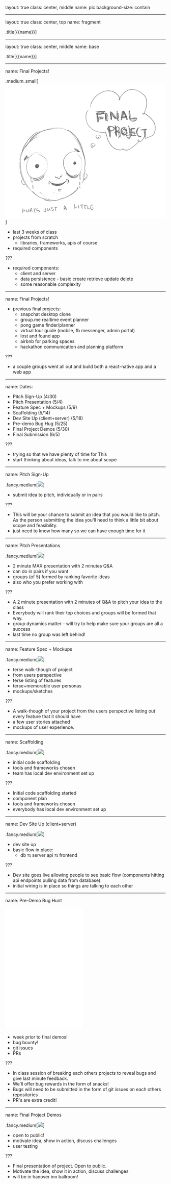 layout: true
class: center, middle
name: pic
background-size: contain

---

layout: true
class: center, top
name: fragment

.title[{{name}}]

---
layout: true
class: center, middle
name: base

.title[{{name}}]



---
name: Final Projects!

.medium_small[![](img/finalproject.jpg)]

* last 3 weeks of class
* projects from scratch
  * libraries, frameworks, apis of course
* required components




???
* required components:
  * client and server
  * data persistence - basic create retrieve update delete
  * some reasonable complexity


---
name: Final Projects!

* previous final projects:
  * snapchat desktop clone
  * group.me realtime event planner
  * pong game finder/planner
  * virtual tour guide (mobile, fb messenger, admin portal)
  * lost and found app
  * airbnb for parking spaces
  * hackathon communication and planning platform




???
* a couple groups went all out and build both a react-native app and a web app


---
name: Dates:

* Pitch Sign-Up (4/30)
* Pitch Presentation (5/4)
* Feature Spec + Mockups (5/9)
* Scaffolding (5/14)
* Dev Site Up (client+server) (5/18)
* Pre-demo Bug Hug (5/25)
* Final Project Demos (5/30)
* Final Submission (6/5)


???
* trying so that we have plenty of time for This
* start thinking about ideas,  talk to me about scope




---
name: Pitch Sign-Up

 .fancy.medium[![](http://i.giphy.com/IH3ZwYeR9AlP2.gif)]

* submit idea to pitch, individually or in pairs

???
* This will be your chance to submit an idea that you would like to pitch.  As the person submitting the idea you'll need to think a little bit about scope and feasibility.
* just need to know how many so we can have enough time for it





---
name: Pitch Presentations

 .fancy.medium[![](http://i.giphy.com/nldqZAXfXH6I8.gif)]

* 2 minute MAX presentation with 2 minutes Q&A
* can do in pairs if you want
* groups (of 5) formed by ranking favorite ideas
* also who you prefer working with

???
* A 2 minute presentation with 2 minutes of Q&A to pitch your idea to the class
* Everybody will rank their top choices and groups will be formed that way.
* group dynamics matter - will try to help make sure your groups are all a success
* last time no group was left behind!





---
name: Feature Spec + Mockups

 .fancy.medium[![](http://i.giphy.com/13NR9a0aYuYMy4.gif)]

* terse walk-though of project
* from users perspective
* terse listing of features
* terse+memorable user personas
* mockups/sketches

???
* A walk-though of your project from the users perspective listing out every feature that it should have
* a few user stories attached
* mockups of user experience.





---
name: Scaffolding

 .fancy.medium[![](http://i.giphy.com/GWbMbUysgsIda.gif)]

* initial code scaffolding
* tools and frameworks chosen
* team has local dev environment set up

???
* Initial code scaffolding started
* component plan
* tools and frameworks chosen
* everybody has local dev environment set up





---
name: Dev Site Up (client+server)

 .fancy.medium[![](http://i.giphy.com/IU9JNuUSmxZTy.gif)]

* dev site up
* basic flow in place:
  * db ⇆ server api ⇆ frontend

???
* Dev site goes live allowing people to see basic flow (components hitting api endpoints pulling data from database).
* initial wiring is in place so things are talking to each other





---
name: Pre-Demo Bug Hunt

<iframe src="//giphy.com/embed/VBVY9IJKDxwHK?hideSocial=true" width="242.8571428571429" height="380" frameBorder="0" class="giphy-embed" allowFullScreen></iframe>

* week prior to final demos!
* bug bounty!
* git issues
* PRs

???
* In class session of breaking each others projects to reveal bugs and give last minute feedback.
*  We'll offer bug rewards in the form of snacks!
* Bugs will need to be submitted in the form of git issues on each others repositories
* PR's are extra credit!



---
name: Final Project Demos

 .fancy.medium[![](http://i.giphy.com/p9O75RBS946He.gif)]

* open to public!
* motivate idea, show in action, discuss challenges
* user testing

???
* Final presentation of project. Open to public.
* Motivate the idea, show it in action, discuss challenges
* will be in hanover inn ballroom!
